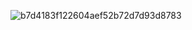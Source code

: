 ![b7d4183f122604aef52b72d7d93d8783](https://github.com/SnO2WMaN/SnO2WMaN/assets/15155608/28b0a4ce-dcaa-4a17-acf5-ed5f6d9401b8)
